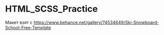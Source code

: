 # HTML_SCSS_Practice
Макет взят с https://www.behance.net/gallery/74534649/Ski-Snowboard-School-Free-Template
